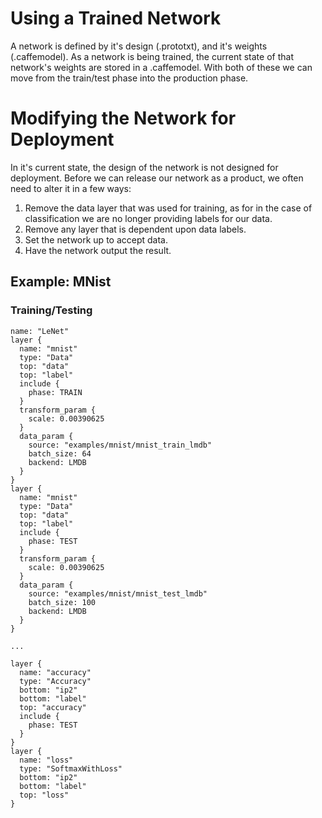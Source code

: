 # Using a Trained Network

A network is defined by it's design (.prototxt), and it's weights (.caffemodel). As a network is being trained, the current state of that network's weights are stored in a .caffemodel. With both of these we can move from the train/test phase into the production phase.

# Modifying the Network for Deployment

In it's current state, the design of the network is not designed for deployment. Before we can release our network as a product, we often need to alter it in a few ways:
1. Remove the data layer that was used for training, as for in the case of classification we are no longer providing labels for our data.
1. Remove any layer that is dependent upon data labels.
1. Set the network up to accept data.
1. Have the network output the result.

## Example: MNist

### Training/Testing

    name: "LeNet"
    layer {
      name: "mnist"
      type: "Data"
      top: "data"
      top: "label"
      include {
        phase: TRAIN
      }
      transform_param {
        scale: 0.00390625
      }
      data_param {
        source: "examples/mnist/mnist_train_lmdb"
        batch_size: 64
        backend: LMDB
      }
    }
    layer {
      name: "mnist"
      type: "Data"
      top: "data"
      top: "label"
      include {
        phase: TEST
      }
      transform_param {
        scale: 0.00390625
      }
      data_param {
        source: "examples/mnist/mnist_test_lmdb"
        batch_size: 100
        backend: LMDB
      }
    }
    
    ...
    
    layer {
      name: "accuracy"
      type: "Accuracy"
      bottom: "ip2"
      bottom: "label"
      top: "accuracy"
      include {
        phase: TEST
      }
    }
    layer {
      name: "loss"
      type: "SoftmaxWithLoss"
      bottom: "ip2"
      bottom: "label"
      top: "loss"
    }


